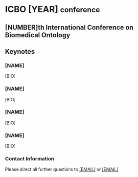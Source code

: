 <br>
<h1> ICBO [YEAR] <small>conference</small></h1>

## [NUMBER]th International Conference on Biomedical Ontology 

## Keynotes

### [NAME]

[BIO]

### [NAME]

[BIO]

### [NAME]

[BIO]

### [NAME]

[BIO]

### Contact Information 

Please direct all further questions to <a href="mailto:[EMAIL]?subject=Conference-Information">[EMAIL]</a> or <a href="mailto:[EMAIL]?subject=Conference-Information">[EMAIL]</a> 


